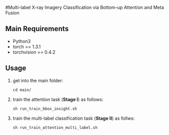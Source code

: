 #Multi-label X-ray Imagery Classification via Bottom-up Attention and Meta Fusion 



## Main Requirements

+ Python3
+ torch == 1.3.1
+ torchvision == 0.4.2



## Usage

1. get into the main folder:

   ```shell
   cd main/
   ```

2. train the attention task (**Stage I**) as follows:

   ```shell
   sh run_train_bbox_insight.sh
   ```

3. train the multi-label classification task (**Stage II**) as follws:

   ```shell
   sh run_train_attention_multi_label.sh
   ```

   

